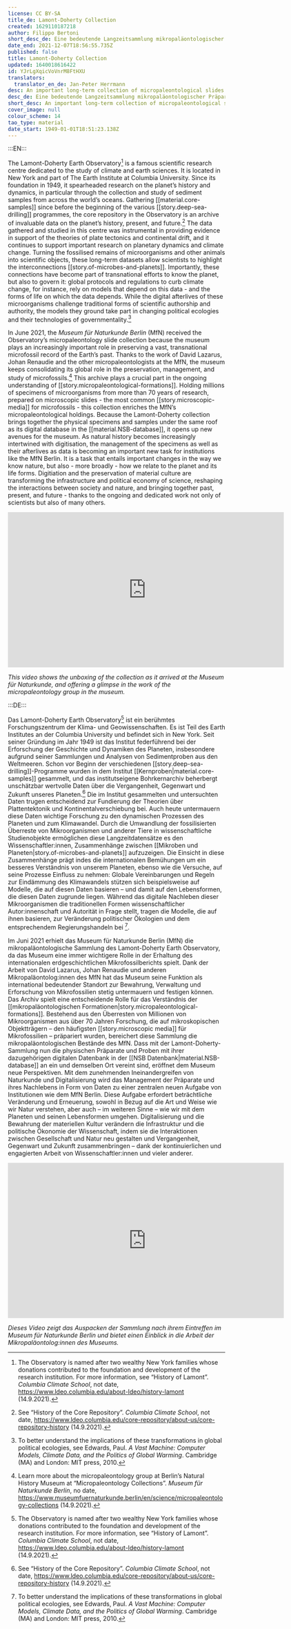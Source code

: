 ```yaml
---
license: CC BY-SA
title_de: Lamont-Doherty Collection
created: 1629110187218
author: Filippo Bertoni
short_desc_de: Eine bedeutende Langzeitsammlung mikropaläontologischer Präparate
date_end: 2021-12-07T18:56:55.735Z
published: false
title: Lamont-Doherty Collection
updated: 1640018616422
id: YJrLgXqicVoVnrM8FtHXU
translators:
  translator_en_de: Jan-Peter Herrmann
desc: An important long-term collection of micropaleontological slides
desc_de: Eine bedeutende Langzeitsammlung mikropaläontologischer Präparate
short_desc: An important long-term collection of micropaleontological slides
cover_image: null
colour_scheme: 14
tao_type: material
date_start: 1949-01-01T18:51:23.138Z
---
```



:::EN:::

The Lamont-Doherty Earth Observatory[^1] is a famous scientific research centre dedicated to the study of climate and earth sciences. It is located in New York and part of The Earth Institute at Columbia University. Since its foundation in 1949, it spearheaded research on the planet’s history and dynamics, in particular through the collection and study of sediment samples from across the world’s oceans. Gathering [[material.core-samples]] since before the beginning of the various [[story.deep-sea-drilling]] programmes, the core repository in the Observatory is an archive of invaluable data on the planet’s history, present, and future.[^2] The data gathered and studied in this centre was instrumental in providing evidence in support of the theories of plate tectonics and continental drift, and it continues to support important research on planetary dynamics and climate change. Turning the fossilised remains of microorganisms and other animals into scientific objects, these long-term datasets allow scientists to highlight the interconnections [[story.of-microbes-and-planets]]. Importantly, these connections have become part of transnational efforts to know the planet, but also to govern it: global protocols and regulations to curb climate change, for instance, rely on models that depend on this data - and the forms of life on which the data depends. While the digital afterlives of these microorganisms challenge traditional forms of scientific authorship and authority, the models they ground take part in changing political ecologies and their technologies of governmentality.[^3]

In June 2021, the _Museum für Naturkunde Berlin_ (MfN) received the Observatory’s micropaleontology slide collection because the museum plays an increasingly important role in preserving a vast, transnational microfossil record of the Earth’s past. Thanks to the work of David Lazarus, Johan Renaudie and the other micropaleontologists at the MfN,  the museum keeps consolidating its global role in the preservation, management, and study of microfossils.[^4] This archive plays a crucial part in the ongoing understanding of [[story.micropaleontological-formations]]. Holding millions of specimens of microorganisms from more than 70 years of research, prepared on microscopic slides - the most common [[story.microscopic-media]] for microfossils - this collection enriches the MfN’s micropaleontological holdings. Because the Lamont-Doherty collection brings together the physical specimens and samples under the same roof as its digital database in the [[material.NSB-database]], it opens up new avenues for the museum. As natural history becomes increasingly intertwined with digitisation, the management of the specimens as well as their afterlives as data is becoming an important new task for institutions like the MfN Berlin. It is a task that entails important changes in the way we know nature, but also - more broadly - how we relate to the planet and its life forms.  Digitiation and the preservation of material culture are transforming the infrastructure and political economy of science, reshaping the interactions between society and nature, and bringing together past, present, and future - thanks to the ongoing and dedicated work not only of scientists but also of many others.


<iframe title="vimeo-player" src="https://player.vimeo.com/video/651191280?h=42053137a0" width="640" height="360" frameborder="0" allowfullscreen></iframe>

<figcaption>

_This video shows the unboxing of the collection as it arrived at the Museum für Naturkunde, and offering a glimpse in the work of the micropaleontology group in the museum._

</figcaption>

[^1]: The Observatory is named after two wealthy New York families whose donations contributed to the foundation and development of the research institution. For more information, see “History of Lamont”. _Columbia Climate School_, not date, https://www.ldeo.columbia.edu/about-ldeo/history-lamont (14.9.2021). 

[^2]: See “History of the Core Repository”. _Columbia Climate School_, not date, https://www.ldeo.columbia.edu/core-repository/about-us/core-repository-history (14.9.2021).

[^3]: To better understand the implications of these transformations in global political ecologies, see Edwards, Paul. _A Vast Machine: Computer Models, Climate Data, and the Politics of Global Warming_. Cambridge (MA) and London: MIT press, 2010.

[^4]: Learn more about the micropaleontology group at Berlin’s Natural History Museum at “Micropaleontology Collections”. _Museum für Naturkunde Berlin_, no date, https://www.museumfuernaturkunde.berlin/en/science/micropaleontology-collections (14.9.2021).


:::DE:::

Das Lamont-Doherty Earth Observatory[^1] ist ein berühmtes Forschungszentrum der Klima- und Geowissenschaften. Es ist Teil des Earth Institutes an der Columbia University und befindet sich in New York. Seit seiner Gründung im Jahr 1949 ist das Institut federführend bei der Erforschung der Geschichte und Dynamiken des Planeten, insbesondere aufgrund seiner Sammlungen und Analysen von Sedimentproben aus den Weltmeeren. Schon vor Beginn der verschiedenen [[story.deep-sea-drilling]]-Programme wurden in dem Institut [[Kernproben|material.core-samples]] gesammelt, und das institutseigene Bohrkernarchiv beherbergt unschätzbar wertvolle Daten über die Vergangenheit, Gegenwart und Zukunft unseres Planeten.[^2] Die im Institut gesammelten und untersuchten Daten trugen entscheidend zur Fundierung der Theorien über Plattentektonik und Kontinentalverschiebung bei. Auch heute untermauern diese Daten wichtige Forschung zu den dynamischen Prozessen des Planeten und zum Klimawandel. Durch die Umwandlung der fossilisierten Überreste von Mikroorganismen und anderer Tiere in wissenschaftliche Studienobjekte ermöglichen diese Langzeitdatensätze es den Wissenschaftler:innen, Zusammenhänge zwischen [[Mikroben und Planeten|story.of-microbes-and-planets]] aufzuzeigen. Die Einsicht in diese Zusammenhänge prägt indes die internationalen Bemühungen um ein besseres Verständnis von unserem Planeten, ebenso wie die Versuche, auf seine Prozesse Einfluss zu nehmen: Globale Vereinbarungen und Regeln zur Eindämmung des Klimawandels stützen sich beispielsweise auf Modelle, die auf diesen Daten basieren – und damit auf den Lebensformen, die diesen Daten zugrunde liegen. Während das digitale Nachleben dieser Mikroorganismen die traditionellen Formen wissenschaftlicher Autor:innenschaft und Autorität in Frage stellt, tragen die Modelle, die auf ihnen basieren, zur Veränderung politischer Ökologien und dem entsprechendem Regierungshandeln bei [^3].

Im Juni 2021 erhielt das Museum für Naturkunde Berlin (MfN) die mikropaläontologische Sammlung des Lamont-Doherty Earth Observatory, da das Museum eine immer wichtigere Rolle in der Erhaltung des internationalen erdgeschichtlichen Mikrofossilberichts spielt. Dank der Arbeit von David Lazarus, Johan Renaudie und anderen Mikropaläontolog:innen des MfN hat das Museum seine Funktion als international bedeutender Standort zur Bewahrung, Verwaltung und Erforschung von Mikrofossilien stetig untermauern und festigen können. Das Archiv spielt eine entscheidende Rolle für das Verständnis der [[mikropaläontologischen Formationen|story.micropaleontological-formations]]. Bestehend aus den Überresten von Millionen von Mikroorganismen aus über 70 Jahren Forschung, die auf mikroskopischen Objektträgern – den häufigsten [[story.microscopic media]] für Mikrofossilien – präpariert wurden, bereichert diese Sammlung die mikropaläontologischen Bestände des MfN. Dass mit der Lamont-Doherty-Sammlung nun die physischen Präparate und Proben mit ihrer dazugehörigen digitalen Datenbank in der [[NSB Datenbank|material.NSB-database]] an ein und demselben Ort vereint sind, eröffnet dem Museum neue Perspektiven. Mit dem zunehmenden Ineinandergreifen von Naturkunde und Digitalisierung wird das Management der Präparate und ihres Nachlebens in Form von Daten zu einer zentralen neuen Aufgabe von Institutionen wie dem MfN Berlin. Diese Aufgabe erfordert beträchtliche Veränderung und Erneuerung, sowohl in Bezug auf die Art und Weise wie wir Natur verstehen, aber auch – im weiteren Sinne – wie wir mit dem Planeten und seinen Lebensformen umgehen. Digitalisierung und die Bewahrung der materiellen Kultur verändern die Infrastruktur und die politische Ökonomie der Wissenschaft, indem sie die Interaktionen zwischen Gesellschaft und Natur neu gestalten und Vergangenheit, Gegenwart und Zukunft zusammenbringen – dank der kontinuierlichen und engagierten Arbeit von Wissenschaftler:innen und vieler anderer.

<iframe title="vimeo-player" src="https://player.vimeo.com/video/651191280?h=42053137a0" width="640" height="360" frameborder="0" allowfullscreen></iframe>

<figcaption>

_Dieses Video zeigt das Auspacken der Sammlung nach ihrem Eintreffen im Museum für Naturkunde Berlin und bietet einen Einblick in die Arbeit der Mikropaläontolog:innen des Museums._

</figcaption>

[^1]: Das Lamont Doherty Observatory ist nach zwei wohlhabenden New Yorker Familien benannt, deren Spenden zur Gründung und zum Aufbau dieser Forschungseinrichtung beigetragen haben. Siehe “History of Lamont”. _Columbia Climate School_, ohne Datum, https://www.ldeo.columbia.edu/about-ldeo/history-lamont (14.9.2021). 

[^2]: Siehe “History of the Core Repository”. _Columbia Climate School_, ohne Datum, https://www.ldeo.columbia.edu/core-repository/about-us/core-repository-history (14.9.2021).

[^3]: Für eine ausführlichere Erläuterung der Auswirkungen dieser Veränderungen in der globalen politischen Ökologie, siehe Edwards, Paul. _A Vast Machine: Computer Models, Climate Data, and the Politics of Global Warming_. Cambridge (MA) and London: MIT press, 2010.

[^4]: Zur Arbeitsgruppe “Mikropaläontologie” am Museum für Naturkunde in Berlin, siehe: “Mikropaläontologiesammlungen”. _Museum für Naturkunde Berlin_, ohne Datum, https://www.museumfuernaturkunde.berlin/de/wissenschaft/mikropalaeontologiesammlungen (14.9.2021).